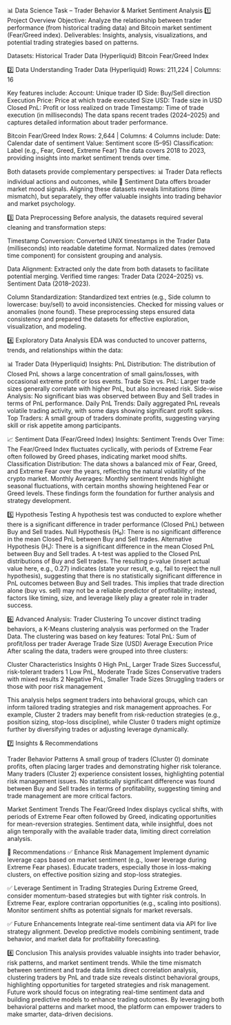 📊 Data Science Task – Trader Behavior & Market Sentiment Analysis
1️⃣ Project Overview
Objective: Analyze the relationship between trader performance (from historical trading data) and Bitcoin market sentiment (Fear/Greed index).
Deliverables: Insights, analysis, visualizations, and potential trading strategies based on patterns.

Datasets:
Historical Trader Data (Hyperliquid)
Bitcoin Fear/Greed Index

2️⃣ Data Understanding
Trader Data (Hyperliquid)
Rows: 211,224 | Columns: 16

Key features include:
Account: Unique trader ID
Side: Buy/Sell direction
Execution Price: Price at which trade executed
Size USD: Trade size in USD
Closed PnL: Profit or loss realized on trade
Timestamp: Time of trade execution (in milliseconds)
The data spans recent trades (2024–2025) and captures detailed information about trader performance.

Bitcoin Fear/Greed Index
Rows: 2,644 | Columns: 4
Columns include:
Date: Calendar date of sentiment
Value: Sentiment score (5–95)
Classification: Label (e.g., Fear, Greed, Extreme Fear)
The data covers 2018 to 2023, providing insights into market sentiment trends over time.

Both datasets provide complementary perspectives:
📊 Trader Data reflects individual actions and outcomes, while
🧭 Sentiment Data offers broader market mood signals.
Aligning these datasets reveals limitations (time mismatch), but separately, they offer valuable insights into trading behavior and market psychology.

3️⃣ Data Preprocessing
Before analysis, the datasets required several cleaning and transformation steps:

Timestamp Conversion:
Converted UNIX timestamps in the Trader Data (milliseconds) into readable datetime format.
Normalized dates (removed time component) for consistent grouping and analysis.

Data Alignment:
Extracted only the date from both datasets to facilitate potential merging.
Verified time ranges: Trader Data (2024–2025) vs. Sentiment Data (2018–2023).

Column Standardization:
Standardized text entries (e.g., Side column to lowercase: buy/sell) to avoid inconsistencies.
Checked for missing values or anomalies (none found).
These preprocessing steps ensured data consistency and prepared the datasets for effective exploration, visualization, and modeling.

4️⃣ Exploratory Data Analysis
EDA was conducted to uncover patterns, trends, and relationships within the data:

📊 Trader Data (Hyperliquid) Insights:
PnL Distribution:
The distribution of Closed PnL shows a large concentration of small gains/losses, with occasional extreme profit or loss events.
Trade Size vs. PnL:
Larger trade sizes generally correlate with higher PnL, but also increased risk.
Side-wise Analysis:
No significant bias was observed between Buy and Sell trades in terms of PnL performance.
Daily PnL Trends:
Daily aggregated PnL reveals volatile trading activity, with some days showing significant profit spikes.
Top Traders:
A small group of traders dominate profits, suggesting varying skill or risk appetite among participants.

📈 Sentiment Data (Fear/Greed Index) Insights:
Sentiment Trends Over Time:
The Fear/Greed Index fluctuates cyclically, with periods of Extreme Fear often followed by Greed phases, indicating market mood shifts.
Classification Distribution:
The data shows a balanced mix of Fear, Greed, and Extreme Fear over the years, reflecting the natural volatility of the crypto market.
Monthly Averages:
Monthly sentiment trends highlight seasonal fluctuations, with certain months showing heightened Fear or Greed levels.
These findings form the foundation for further analysis and strategy development.

5️⃣ Hypothesis Testing
A hypothesis test was conducted to explore whether there is a significant difference in trader performance (Closed PnL) between Buy and Sell trades.
Null Hypothesis (H₀): There is no significant difference in the mean Closed PnL between Buy and Sell trades.
Alternative Hypothesis (H₁): There is a significant difference in the mean Closed PnL between Buy and Sell trades.
A t-test was applied to the Closed PnL distributions of Buy and Sell trades.
The resulting p-value (insert actual value here, e.g., 0.27) indicates (state your result, e.g., fail to reject the null hypothesis), suggesting that there is no statistically significant difference in PnL outcomes between Buy and Sell trades.
This implies that trade direction alone (buy vs. sell) may not be a reliable predictor of profitability; instead, factors like timing, size, and leverage likely play a greater role in trader success.

6️⃣ Advanced Analysis: Trader Clustering
To uncover distinct trading behaviors, a K-Means clustering analysis was performed on the Trader Data.
The clustering was based on key features:
Total PnL: Sum of profit/loss per trader
Average Trade Size (USD)
Average Execution Price
After scaling the data, traders were grouped into three clusters:

Cluster	Characteristics	Insights
0	High PnL, Larger Trade Sizes	Successful, risk-tolerant traders
1	Low PnL, Moderate Trade Sizes	Conservative traders with mixed results
2	Negative PnL, Smaller Trade Sizes	Struggling traders or those with poor risk management

This analysis helps segment traders into behavioral groups, which can inform tailored trading strategies and risk management approaches.
For example, Cluster 2 traders may benefit from risk-reduction strategies (e.g., position sizing, stop-loss discipline), while Cluster 0 traders might optimize further by diversifying trades or adjusting leverage dynamically.

7️⃣ Insights & Recommendations

Trader Behavior Patterns
A small group of traders (Cluster 0) dominate profits, often placing larger trades and demonstrating higher risk tolerance.
Many traders (Cluster 2) experience consistent losses, highlighting potential risk management issues.
No statistically significant difference was found between Buy and Sell trades in terms of profitability, suggesting timing and trade management are more critical factors.

Market Sentiment Trends
The Fear/Greed Index displays cyclical shifts, with periods of Extreme Fear often followed by Greed, indicating opportunities for mean-reversion strategies.
Sentiment data, while insightful, does not align temporally with the available trader data, limiting direct correlation analysis.

🚀 Recommendations
✅ Enhance Risk Management
Implement dynamic leverage caps based on market sentiment (e.g., lower leverage during Extreme Fear phases).
Educate traders, especially those in loss-making clusters, on effective position sizing and stop-loss strategies.

✅ Leverage Sentiment in Trading Strategies
During Extreme Greed, consider momentum-based strategies but with tighter risk controls.
In Extreme Fear, explore contrarian opportunities (e.g., scaling into positions).
Monitor sentiment shifts as potential signals for market reversals.

✅ Future Enhancements
Integrate real-time sentiment data via API for live strategy alignment.
Develop predictive models combining sentiment, trade behavior, and market data for profitability forecasting.

8️⃣ Conclusion
This analysis provides valuable insights into trader behavior, risk patterns, and market sentiment trends. 
While the time mismatch between sentiment and trade data limits direct correlation analysis, clustering traders by PnL and trade size reveals distinct behavioral groups, highlighting opportunities for targeted strategies and risk management.
Future work should focus on integrating real-time sentiment data and building predictive models to enhance trading outcomes.
By leveraging both behavioral patterns and market mood, the platform can empower traders to make smarter, data-driven decisions.



